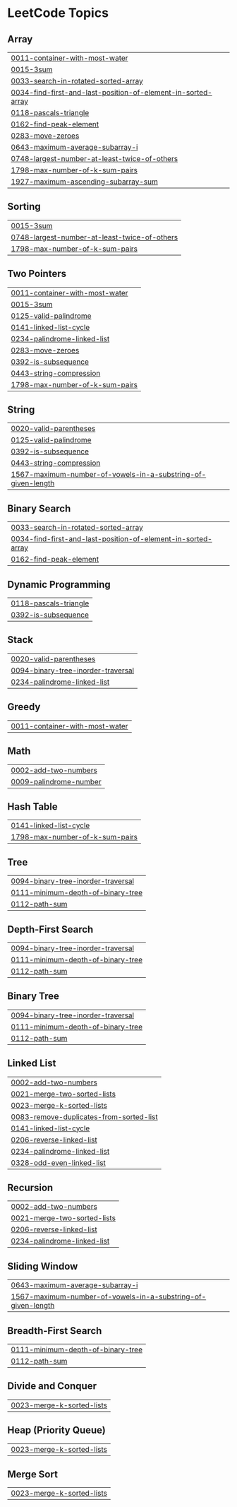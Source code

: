 

<!---LeetCode Topics Start-->
# LeetCode Topics
## Array
|  |
| ------- |
| [0011-container-with-most-water](https://github.com/neuralakarshit/leetcodewithAkarshit/tree/master/0011-container-with-most-water) |
| [0015-3sum](https://github.com/neuralakarshit/leetcodewithAkarshit/tree/master/0015-3sum) |
| [0033-search-in-rotated-sorted-array](https://github.com/neuralakarshit/leetcodewithAkarshit/tree/master/0033-search-in-rotated-sorted-array) |
| [0034-find-first-and-last-position-of-element-in-sorted-array](https://github.com/neuralakarshit/leetcodewithAkarshit/tree/master/0034-find-first-and-last-position-of-element-in-sorted-array) |
| [0118-pascals-triangle](https://github.com/neuralakarshit/leetcodewithAkarshit/tree/master/0118-pascals-triangle) |
| [0162-find-peak-element](https://github.com/neuralakarshit/leetcodewithAkarshit/tree/master/0162-find-peak-element) |
| [0283-move-zeroes](https://github.com/neuralakarshit/leetcodewithAkarshit/tree/master/0283-move-zeroes) |
| [0643-maximum-average-subarray-i](https://github.com/neuralakarshit/leetcodewithAkarshit/tree/master/0643-maximum-average-subarray-i) |
| [0748-largest-number-at-least-twice-of-others](https://github.com/neuralakarshit/leetcodewithAkarshit/tree/master/0748-largest-number-at-least-twice-of-others) |
| [1798-max-number-of-k-sum-pairs](https://github.com/neuralakarshit/leetcodewithAkarshit/tree/master/1798-max-number-of-k-sum-pairs) |
| [1927-maximum-ascending-subarray-sum](https://github.com/neuralakarshit/leetcodewithAkarshit/tree/master/1927-maximum-ascending-subarray-sum) |
## Sorting
|  |
| ------- |
| [0015-3sum](https://github.com/neuralakarshit/leetcodewithAkarshit/tree/master/0015-3sum) |
| [0748-largest-number-at-least-twice-of-others](https://github.com/neuralakarshit/leetcodewithAkarshit/tree/master/0748-largest-number-at-least-twice-of-others) |
| [1798-max-number-of-k-sum-pairs](https://github.com/neuralakarshit/leetcodewithAkarshit/tree/master/1798-max-number-of-k-sum-pairs) |
## Two Pointers
|  |
| ------- |
| [0011-container-with-most-water](https://github.com/neuralakarshit/leetcodewithAkarshit/tree/master/0011-container-with-most-water) |
| [0015-3sum](https://github.com/neuralakarshit/leetcodewithAkarshit/tree/master/0015-3sum) |
| [0125-valid-palindrome](https://github.com/neuralakarshit/leetcodewithAkarshit/tree/master/0125-valid-palindrome) |
| [0141-linked-list-cycle](https://github.com/neuralakarshit/leetcodewithAkarshit/tree/master/0141-linked-list-cycle) |
| [0234-palindrome-linked-list](https://github.com/neuralakarshit/leetcodewithAkarshit/tree/master/0234-palindrome-linked-list) |
| [0283-move-zeroes](https://github.com/neuralakarshit/leetcodewithAkarshit/tree/master/0283-move-zeroes) |
| [0392-is-subsequence](https://github.com/neuralakarshit/leetcodewithAkarshit/tree/master/0392-is-subsequence) |
| [0443-string-compression](https://github.com/neuralakarshit/leetcodewithAkarshit/tree/master/0443-string-compression) |
| [1798-max-number-of-k-sum-pairs](https://github.com/neuralakarshit/leetcodewithAkarshit/tree/master/1798-max-number-of-k-sum-pairs) |
## String
|  |
| ------- |
| [0020-valid-parentheses](https://github.com/neuralakarshit/leetcodewithAkarshit/tree/master/0020-valid-parentheses) |
| [0125-valid-palindrome](https://github.com/neuralakarshit/leetcodewithAkarshit/tree/master/0125-valid-palindrome) |
| [0392-is-subsequence](https://github.com/neuralakarshit/leetcodewithAkarshit/tree/master/0392-is-subsequence) |
| [0443-string-compression](https://github.com/neuralakarshit/leetcodewithAkarshit/tree/master/0443-string-compression) |
| [1567-maximum-number-of-vowels-in-a-substring-of-given-length](https://github.com/neuralakarshit/leetcodewithAkarshit/tree/master/1567-maximum-number-of-vowels-in-a-substring-of-given-length) |
## Binary Search
|  |
| ------- |
| [0033-search-in-rotated-sorted-array](https://github.com/neuralakarshit/leetcodewithAkarshit/tree/master/0033-search-in-rotated-sorted-array) |
| [0034-find-first-and-last-position-of-element-in-sorted-array](https://github.com/neuralakarshit/leetcodewithAkarshit/tree/master/0034-find-first-and-last-position-of-element-in-sorted-array) |
| [0162-find-peak-element](https://github.com/neuralakarshit/leetcodewithAkarshit/tree/master/0162-find-peak-element) |
## Dynamic Programming
|  |
| ------- |
| [0118-pascals-triangle](https://github.com/neuralakarshit/leetcodewithAkarshit/tree/master/0118-pascals-triangle) |
| [0392-is-subsequence](https://github.com/neuralakarshit/leetcodewithAkarshit/tree/master/0392-is-subsequence) |
## Stack
|  |
| ------- |
| [0020-valid-parentheses](https://github.com/neuralakarshit/leetcodewithAkarshit/tree/master/0020-valid-parentheses) |
| [0094-binary-tree-inorder-traversal](https://github.com/neuralakarshit/leetcodewithAkarshit/tree/master/0094-binary-tree-inorder-traversal) |
| [0234-palindrome-linked-list](https://github.com/neuralakarshit/leetcodewithAkarshit/tree/master/0234-palindrome-linked-list) |
## Greedy
|  |
| ------- |
| [0011-container-with-most-water](https://github.com/neuralakarshit/leetcodewithAkarshit/tree/master/0011-container-with-most-water) |
## Math
|  |
| ------- |
| [0002-add-two-numbers](https://github.com/neuralakarshit/leetcodewithAkarshit/tree/master/0002-add-two-numbers) |
| [0009-palindrome-number](https://github.com/neuralakarshit/leetcodewithAkarshit/tree/master/0009-palindrome-number) |
## Hash Table
|  |
| ------- |
| [0141-linked-list-cycle](https://github.com/neuralakarshit/leetcodewithAkarshit/tree/master/0141-linked-list-cycle) |
| [1798-max-number-of-k-sum-pairs](https://github.com/neuralakarshit/leetcodewithAkarshit/tree/master/1798-max-number-of-k-sum-pairs) |
## Tree
|  |
| ------- |
| [0094-binary-tree-inorder-traversal](https://github.com/neuralakarshit/leetcodewithAkarshit/tree/master/0094-binary-tree-inorder-traversal) |
| [0111-minimum-depth-of-binary-tree](https://github.com/neuralakarshit/leetcodewithAkarshit/tree/master/0111-minimum-depth-of-binary-tree) |
| [0112-path-sum](https://github.com/neuralakarshit/leetcodewithAkarshit/tree/master/0112-path-sum) |
## Depth-First Search
|  |
| ------- |
| [0094-binary-tree-inorder-traversal](https://github.com/neuralakarshit/leetcodewithAkarshit/tree/master/0094-binary-tree-inorder-traversal) |
| [0111-minimum-depth-of-binary-tree](https://github.com/neuralakarshit/leetcodewithAkarshit/tree/master/0111-minimum-depth-of-binary-tree) |
| [0112-path-sum](https://github.com/neuralakarshit/leetcodewithAkarshit/tree/master/0112-path-sum) |
## Binary Tree
|  |
| ------- |
| [0094-binary-tree-inorder-traversal](https://github.com/neuralakarshit/leetcodewithAkarshit/tree/master/0094-binary-tree-inorder-traversal) |
| [0111-minimum-depth-of-binary-tree](https://github.com/neuralakarshit/leetcodewithAkarshit/tree/master/0111-minimum-depth-of-binary-tree) |
| [0112-path-sum](https://github.com/neuralakarshit/leetcodewithAkarshit/tree/master/0112-path-sum) |
## Linked List
|  |
| ------- |
| [0002-add-two-numbers](https://github.com/neuralakarshit/leetcodewithAkarshit/tree/master/0002-add-two-numbers) |
| [0021-merge-two-sorted-lists](https://github.com/neuralakarshit/leetcodewithAkarshit/tree/master/0021-merge-two-sorted-lists) |
| [0023-merge-k-sorted-lists](https://github.com/neuralakarshit/leetcodewithAkarshit/tree/master/0023-merge-k-sorted-lists) |
| [0083-remove-duplicates-from-sorted-list](https://github.com/neuralakarshit/leetcodewithAkarshit/tree/master/0083-remove-duplicates-from-sorted-list) |
| [0141-linked-list-cycle](https://github.com/neuralakarshit/leetcodewithAkarshit/tree/master/0141-linked-list-cycle) |
| [0206-reverse-linked-list](https://github.com/neuralakarshit/leetcodewithAkarshit/tree/master/0206-reverse-linked-list) |
| [0234-palindrome-linked-list](https://github.com/neuralakarshit/leetcodewithAkarshit/tree/master/0234-palindrome-linked-list) |
| [0328-odd-even-linked-list](https://github.com/neuralakarshit/leetcodewithAkarshit/tree/master/0328-odd-even-linked-list) |
## Recursion
|  |
| ------- |
| [0002-add-two-numbers](https://github.com/neuralakarshit/leetcodewithAkarshit/tree/master/0002-add-two-numbers) |
| [0021-merge-two-sorted-lists](https://github.com/neuralakarshit/leetcodewithAkarshit/tree/master/0021-merge-two-sorted-lists) |
| [0206-reverse-linked-list](https://github.com/neuralakarshit/leetcodewithAkarshit/tree/master/0206-reverse-linked-list) |
| [0234-palindrome-linked-list](https://github.com/neuralakarshit/leetcodewithAkarshit/tree/master/0234-palindrome-linked-list) |
## Sliding Window
|  |
| ------- |
| [0643-maximum-average-subarray-i](https://github.com/neuralakarshit/leetcodewithAkarshit/tree/master/0643-maximum-average-subarray-i) |
| [1567-maximum-number-of-vowels-in-a-substring-of-given-length](https://github.com/neuralakarshit/leetcodewithAkarshit/tree/master/1567-maximum-number-of-vowels-in-a-substring-of-given-length) |
## Breadth-First Search
|  |
| ------- |
| [0111-minimum-depth-of-binary-tree](https://github.com/neuralakarshit/leetcodewithAkarshit/tree/master/0111-minimum-depth-of-binary-tree) |
| [0112-path-sum](https://github.com/neuralakarshit/leetcodewithAkarshit/tree/master/0112-path-sum) |
## Divide and Conquer
|  |
| ------- |
| [0023-merge-k-sorted-lists](https://github.com/neuralakarshit/leetcodewithAkarshit/tree/master/0023-merge-k-sorted-lists) |
## Heap (Priority Queue)
|  |
| ------- |
| [0023-merge-k-sorted-lists](https://github.com/neuralakarshit/leetcodewithAkarshit/tree/master/0023-merge-k-sorted-lists) |
## Merge Sort
|  |
| ------- |
| [0023-merge-k-sorted-lists](https://github.com/neuralakarshit/leetcodewithAkarshit/tree/master/0023-merge-k-sorted-lists) |
<!---LeetCode Topics End-->